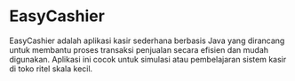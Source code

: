 # EasyCashier
EasyCashier adalah aplikasi kasir sederhana berbasis Java yang dirancang untuk membantu proses transaksi penjualan secara efisien dan mudah digunakan. Aplikasi ini cocok untuk simulasi atau pembelajaran sistem kasir di toko ritel skala kecil.
